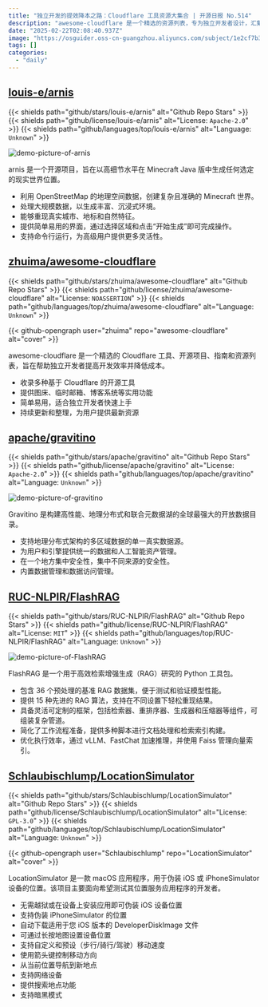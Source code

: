 ```yaml
---
title: "独立开发的提效降本之路：Cloudflare 工具资源大集合 | 开源日报 No.514"
description: "awesome-cloudflare 是一个精选的资源列表，专为独立开发者设计，汇集了多种基于 Cloudflare 的开源工具和实用功能，如图床和临时邮箱，旨在提高开发效率和降低成本，且持续更新以提供最新资源。"
date: "2025-02-22T02:08:40.937Z"
image: "https://osguider.oss-cn-guangzhou.aliyuncs.com/subject/1e2cf7b34bcd2e6747f2dd2f0748d86a.png"
tags: []
categories:
  - "daily"
---
```


## [louis-e/arnis](https://github.com/louis-e/arnis)

{{< shields path="github/stars/louis-e/arnis" alt="Github Repo Stars" >}} {{< shields path="github/license/louis-e/arnis" alt="License: `Apache-2.0`" >}} {{< shields path="github/languages/top/louis-e/arnis" alt="Language: `Unknown`" >}}

![demo-picture-of-arnis](https://static.osguider.com/subject/github/louis-e/arnis/8d3929386bf0767e416518c1ff68d1a7.gif)

arnis 是一个开源项目，旨在以高细节水平在 Minecraft Java 版中生成任何选定的现实世界位置。

- 利用 OpenStreetMap 的地理空间数据，创建复杂且准确的 Minecraft 世界。
- 处理大规模数据，以生成丰富、沉浸式环境。
- 能够重现真实城市、地标和自然特征。
- 提供简单易用的界面，通过选择区域和点击“开始生成”即可完成操作。
- 支持命令行运行，为高级用户提供更多灵活性。
  
## [zhuima/awesome-cloudflare](https://github.com/zhuima/awesome-cloudflare)

{{< shields path="github/stars/zhuima/awesome-cloudflare" alt="Github Repo Stars" >}} {{< shields path="github/license/zhuima/awesome-cloudflare" alt="License: `NOASSERTION`" >}} {{< shields path="github/languages/top/zhuima/awesome-cloudflare" alt="Language: `Unknown`" >}}

{{< github-opengraph user="zhuima" repo="awesome-cloudflare" alt="cover" >}}

awesome-cloudflare 是一个精选的 Cloudflare 工具、开源项目、指南和资源列表，旨在帮助独立开发者提高开发效率并降低成本。

- 收录多种基于 Cloudflare 的开源工具
- 提供图床、临时邮箱、博客系统等实用功能
- 简单易用，适合独立开发者快速上手
- 持续更新和整理，为用户提供最新资源
  
## [apache/gravitino](https://github.com/apache/gravitino)

{{< shields path="github/stars/apache/gravitino" alt="Github Repo Stars" >}} {{< shields path="github/license/apache/gravitino" alt="License: `Apache-2.0`" >}} {{< shields path="github/languages/top/apache/gravitino" alt="Language: `Unknown`" >}}

![demo-picture-of-gravitino](https://static.osguider.com/subject/github/apache/gravitino/b840ee2a67b514220de32fe5c08bbfd4.png)

Gravitino 是构建高性能、地理分布式和联合元数据湖的全球最强大的开放数据目录。

- 支持地理分布式架构的多区域数据的单一真实数据源。
- 为用户和引擎提供统一的数据和人工智能资产管理。
- 在一个地方集中安全性，集中不同来源的安全性。
- 内置数据管理和数据访问管理。
  
## [RUC-NLPIR/FlashRAG](https://github.com/RUC-NLPIR/FlashRAG)

{{< shields path="github/stars/RUC-NLPIR/FlashRAG" alt="Github Repo Stars" >}} {{< shields path="github/license/RUC-NLPIR/FlashRAG" alt="License: `MIT`" >}} {{< shields path="github/languages/top/RUC-NLPIR/FlashRAG" alt="Language: `Unknown`" >}}

![demo-picture-of-FlashRAG](https://static.osguider.com/subject/github/RUC-NLPIR/FlashRAG/a5b3f114cfae1d8ada0cc1ee771a2338.jpg)

FlashRAG 是一个用于高效检索增强生成（RAG）研究的 Python 工具包。

- 包含 36 个预处理的基准 RAG 数据集，便于测试和验证模型性能。
- 提供 15 种先进的 RAG 算法，支持在不同设置下轻松重现结果。
- 具备灵活可定制的框架，包括检索器、重排序器、生成器和压缩器等组件，可组装复杂管道。
- 简化了工作流程准备，提供多种脚本进行文档处理和检索索引构建。
- 优化执行效率，通过 vLLM、FastChat 加速推理，并使用 Faiss 管理向量索引。
  
## [Schlaubischlump/LocationSimulator](https://github.com/Schlaubischlump/LocationSimulator)

{{< shields path="github/stars/Schlaubischlump/LocationSimulator" alt="Github Repo Stars" >}} {{< shields path="github/license/Schlaubischlump/LocationSimulator" alt="License: `GPL-3.0`" >}} {{< shields path="github/languages/top/Schlaubischlump/LocationSimulator" alt="Language: `Unknown`" >}}

{{< github-opengraph user="Schlaubischlump" repo="LocationSimulator" alt="cover" >}}

LocationSimulator 是一款 macOS 应用程序，用于伪装 iOS 或 iPhoneSimulator 设备的位置。该项目主要面向希望测试其位置服务应用程序的开发者。

- 无需越狱或在设备上安装应用即可伪装 iOS 设备位置
- 支持伪装 iPhoneSimulator 的位置
- 自动下载适用于您 iOS 版本的 DeveloperDiskImage 文件
- 可通过长按地图设置设备位置
- 支持自定义和预设（步行/骑行/驾驶）移动速度
- 使用箭头键控制移动方向
- 从当前位置导航到新地点
- 支持网络设备
- 提供搜索地点功能
- 支持暗黑模式
  
